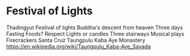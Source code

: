 # Festival of Lights

Thadingyut
Festival of lights
Buddha's descent from heaven
Three days
Fasting
Foods?
Respect
Lights or candles
Three stairways
Musical plays
Firecrackers
Santa Cruz
Taungpulu Kaba Aye Monastery
https://en.wikipedia.org/wiki/Taungpulu_Kaba-Aye_Sayada